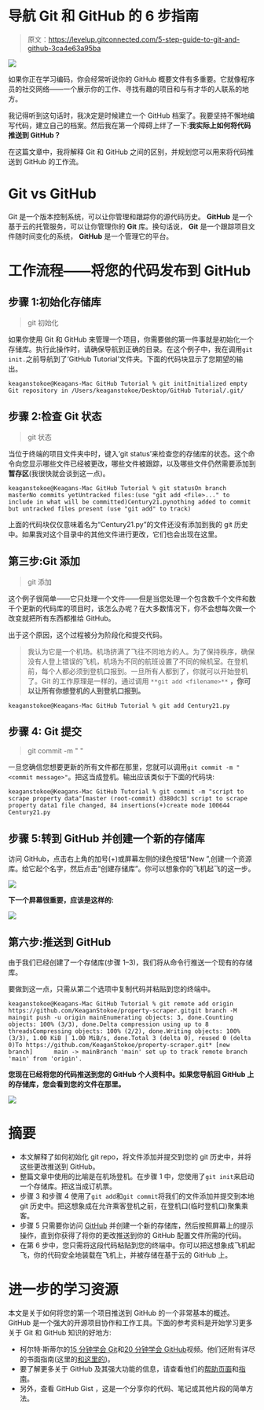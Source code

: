 # 导航 Git 和 GitHub 的 6 步指南

> 原文：<https://levelup.gitconnected.com/5-step-guide-to-git-and-github-3ca4e63a95ba>

![](img/27d216f111a776591955ab1c792c53b4.png)

如果你正在学习编码，你会经常听说你的 GitHub 概要文件有多重要。它就像程序员的社交网络——一个展示你的工作、寻找有趣的项目和与有才华的人联系的地方。

我记得听到这句话时，我决定是时候建立一个 GitHub 档案了。我要坚持不懈地编写代码，建立自己的档案。然后我在第一个障碍上绊了一下:**我实际上如何将代码推送到 GitHub？**

在这篇文章中，我将解释 Git 和 GitHub 之间的区别，并规划您可以用来将代码推送到 GitHub 的工作流。

# Git vs GitHub

Git 是一个版本控制系统，可以让你管理和跟踪你的源代码历史。 **GitHub** 是一个基于云的托管服务，可以让你管理你的 **Git** 库。换句话说， **Git** 是一个跟踪项目文件随时间变化的系统， **GitHub** 是一个管理它的平台。

# 工作流程——将您的代码发布到 GitHub

## 步骤 1:初始化存储库

> git 初始化

如果你使用 Git 和 GitHub 来管理一个项目，你需要做的第一件事就是初始化一个存储库。执行此操作时，请确保导航到正确的目录。在这个例子中，我在调用`git init.`之前导航到了‘GitHub Tutorial’文件夹。下面的代码块显示了您期望的输出。

```
keaganstokoe@Keagans-Mac GitHub Tutorial % git initInitialized empty Git repository in /Users/keaganstokoe/Desktop/GitHub Tutorial/.git/
```

## 步骤 2:检查 Git 状态

> git 状态

当位于终端的项目文件夹中时，键入‘git status’来检查您的存储库的状态。这个命令向您显示哪些文件已经被更改，哪些文件被跟踪，以及哪些文件仍然需要添加到**暂存区**(我很快就会谈到这一点)。

```
keaganstokoe@Keagans-Mac GitHub Tutorial % git statusOn branch masterNo commits yetUntracked files:(use "git add <file>..." to include in what will be committed)Century21.pynothing added to commit but untracked files present (use "git add" to track)
```

上面的代码块仅仅意味着名为“Century21.py”的文件还没有添加到我的 git 历史中。如果我对这个目录中的其他文件进行更改，它们也会出现在这里。

## 第三步:Git 添加

> git 添加<filename></filename>

这个例子很简单——它只处理一个文件——但是当您处理一个包含数千个文件和数千个更新的代码库的项目时，该怎么办呢？在大多数情况下，你不会想每次做一个改变就把所有东西都推给 GitHub。

出于这个原因，这个过程被分为阶段化和提交代码。

> 我认为它是一个机场。机场挤满了飞往不同地方的人。为了保持秩序，确保没有人登上错误的飞机，机场为不同的航班设置了不同的候机室。在登机前，每个人都必须到登机口报到。一旦所有人都到了，你就可以开始登机了。Git 的工作原理是一样的。通过调用 `**git add <filename>**` **，你可以让所有你想登机的人到登机口报到。**

```
keaganstokoe@Keagans-Mac GitHub Tutorial % git add Century21.py
```

## 步骤 4: Git 提交

> git commit -m " <commit message="">"</commit>

一旦您确信您想要更新的所有文件都在那里，您就可以调用`git commit -m "<commit message>"`。把这当成登机。输出应该类似于下面的代码块:

```
keaganstokoe@Keagans-Mac GitHub Tutorial % git commit -m "script to scrape property data"[master (root-commit) d380dc3] script to scrape property data1 file changed, 84 insertions(+)create mode 100644 Century21.py
```

## 步骤 5:转到 GitHub 并创建一个新的存储库

访问 GitHub，点击右上角的加号(+)或屏幕左侧的绿色按钮“New ”,创建一个资源库。给它起个名字，然后点击“创建存储库”。你可以想象你的飞机起飞的这一步。

![](img/45c0d3f75cf215586e0c0663b46acdca.png)

**下一个屏幕很重要，应该是这样的:**

![](img/a0569597bf9afee5e52e7c5b1eb0d45a.png)

## **第六步:推送到 GitHub**

由于我们已经创建了一个存储库(步骤 1–3)，我们将从命令行推送一个现有的存储库。

要做到这一点，只需从第二个选项中复制代码并粘贴到您的终端中。

```
keaganstokoe@Keagans-Mac GitHub Tutorial % git remote add origin https://github.com/KeaganStokoe/property-scraper.gitgit branch -M maingit push -u origin mainEnumerating objects: 3, done.Counting objects: 100% (3/3), done.Delta compression using up to 8 threadsCompressing objects: 100% (2/2), done.Writing objects: 100% (3/3), 1.00 KiB | 1.00 MiB/s, done.Total 3 (delta 0), reused 0 (delta 0)To https://github.com/KeaganStokoe/property-scraper.git* [new branch]      main -> mainBranch 'main' set up to track remote branch 'main' from 'origin'.
```

**您现在已经将您的代码推送到您的 GitHub 个人资料中。如果您导航回 GitHub 上的存储库，您会看到您的文件在那里。**

![](img/2229a5d535a7151d05e69b1a030d3c2f.png)

# 摘要

*   本文解释了如何初始化 git repo，将文件添加并提交到您的 git 历史中，并将这些更改推送到 GitHub。
*   整篇文章中使用的比喻是在机场登机。在步骤 1 中，您使用了`git init`来启动一个存储库。把这当成订机票。
*   步骤 3 和步骤 4 使用了`git add`和`git commit`将我们的文件添加并提交到本地 git 历史中。把这想象成在允许乘客登机之前，在登机口(临时登机口)聚集乘客。
*   步骤 5 只需要你访问 [GitHub](https://github.com/) 并创建一个新的存储库，然后按照屏幕上的提示操作，直到你获得了将你的更改推送到你的 GitHub 配置文件所需的代码。
*   在第 6 步中，您只需将这段代码粘贴到您的终端中。你可以把这想象成飞机起飞，你的代码安全地装载在飞机上，并被存储在基于云的 GitHub 上。

# 进一步的学习资源

本文是关于如何将您的第一个项目推送到 GitHub 的一个非常基本的概述。GitHub 是一个强大的开源项目协作和工作工具。下面的参考资料是开始学习更多关于 Git 和 GitHub 知识的好地方:

*   柯尔特·斯蒂尔的[15 分钟学会 Git](https://www.youtube.com/watch?v=USjZcfj8yxE)和[20 分钟学会 GitHub](https://www.youtube.com/watch?v=nhNq2kIvi9s)视频。他们还附有详尽的书面指南(这里的[和这里的](https://www.notion.so/Introduction-to-Git-ac396a0697704709a12b6a0e545db049#d5e9c2b6379246a593c1ef74051e7e3c))。
*   要了解更多关于 GitHub 及其强大功能的信息，请查看他们的[帮助页面](https://help.github.com)和[指南](https://guides.github.com/)。
*   另外，查看 GitHub Gist ，这是一个分享你的代码、笔记或其他片段的简单方法。